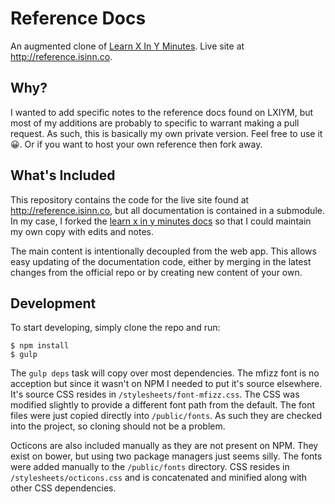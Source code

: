 # Reference Docs

An augmented clone of [Learn X In Y Minutes][learn]. Live site at <http://reference.isinn.co>.

## Why?

I wanted to add specific notes to the reference docs found on LXIYM, but most of my additions are probably to specific to warrant making a pull request. As such, this is basically my own private version. Feel free to use it :grinning:. Or if you want to host your own reference then fork away.

## What's Included

This repository contains the code for the live site found at <http://reference.isinn.co>, but all documentation is contained in a submodule. In my case, I forked the [learn x in y minutes docs][repo] so that I could maintain my own copy with edits and notes.

The main content is intentionally decoupled from the web app. This allows easy updating of the documentation code, either by merging in the latest changes from the official repo or by creating new content of your own.

[learn]: http://learnxinyminutes.com
[repo]: https://github.com/adambard/learnxinyminutes-docs

## Development

To start developing, simply clone the repo and run:

```
$ npm install
$ gulp
```

The `gulp deps` task will copy over most dependencies. The mfizz font is no acception but since it wasn't on NPM I needed to put it's source elsewhere. It's source CSS resides in `/stylesheets/font-mfizz.css`. The CSS was modified slightly to provide a different font path from the default. The font files were just copied directly into `/public/fonts`. As such they are checked into the project, so cloning should not be a problem.

Octicons are also included manually as they are not present on NPM. They exist on bower, but using two package managers just seems silly. The fonts were added manually to the `/public/fonts` directory. CSS resides in `/stylesheets/octicons.css` and is concatenated and minified along with other CSS dependencies.
